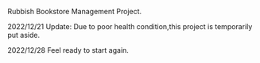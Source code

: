 Rubbish Bookstore Management Project.

2022/12/21 Update: Due to poor health condition,this project is temporarily put aside.

2022/12/28 Feel ready to start again.
